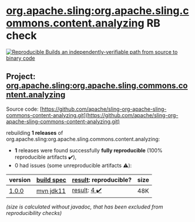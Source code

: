 [org.apache.sling:org.apache.sling.commons.content.analyzing](https://search.maven.org/artifact/org.apache.sling/org.apache.sling.commons.content.analyzing/) RB check
=======

[![Reproducible Builds](https://reproducible-builds.org/images/logos/rb.svg) an independently-verifiable path from source to binary code](https://reproducible-builds.org/)

## Project: [org.apache.sling:org.apache.sling.commons.content.analyzing](https://search.maven.org/artifact/org.apache.sling/org.apache.sling.commons.content.analyzing/)

Source code: [https://github.com/apache/sling-org-apache-sling-commons-content-analyzing.git](https://github.com/apache/sling-org-apache-sling-commons-content-analyzing.git)

rebuilding **1 releases** of org.apache.sling:org.apache.sling.commons.content.analyzing:
- **1** releases were found successfully **fully reproducible** (100% reproducible artifacts :heavy_check_mark:),
- 0 had issues (some unreproducible artifacts :warning:):

| version | [build spec](/BUILDSPEC.md) | [result](https://reproducible-builds.org/docs/jvm/): reproducible? | size |
| -- | --------- | ------ | -- |
| [1.0.0](https://search.maven.org/artifact/org.apache.sling/org.apache.sling.commons.content.analyzing/1.0.0/pom) | [mvn jdk11](org.apache.sling.commons.content.analyzing-1.0.0.buildspec) | [result](org.apache.sling.commons.content.analyzing-1.0.0.buildinfo): [4 :heavy_check_mark: ](org.apache.sling.commons.content.analyzing-1.0.0.buildcompare) | 48K |

<i>(size is calculated without javadoc, that has been excluded from reproducibility checks)</i>

